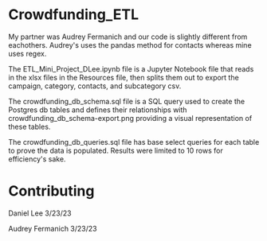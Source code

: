 # Crowdfunding_ETL

My partner was Audrey Fermanich and our code is slightly different from eachothers. Audrey's uses the pandas method for contacts whereas mine uses regex.

The ETL_Mini_Project_DLee.ipynb file is a Jupyter Notebook file that reads in the xlsx files in the Resources file, then splits them out to export the campaign, category, contacts, and subcategory csv.

The crowdfunding_db_schema.sql file is a SQL query used to create the Postgres db tables and defines their relationships with crowdfunding_db_schema-export.png providing a visual representation of these tables.

The crowdfunding_db_queries.sql file has base select queries for each table to prove the data is populated. Results were limited to 10 rows for efficiency's sake.

# Contributing
Daniel Lee 3/23/23

Audrey Fermanich 3/23/23
